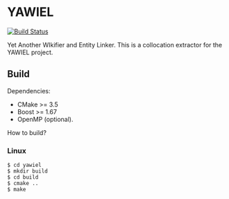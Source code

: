# YAWIEL
[![Build Status](https://travis-ci.org/robertohueso/yawiel_colext.svg?branch=master)](https://travis-ci.org/robertohueso/yawiel_colext)

Yet Another WIkifier and Entity Linker. This is a collocation extractor for the YAWIEL project.

## Build

Dependencies:
* CMake >= 3.5
* Boost >= 1.67
* OpenMP (optional).

How to build?

### Linux

```shell
$ cd yawiel
$ mkdir build
$ cd build
$ cmake ..
$ make
```
